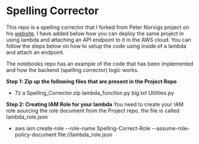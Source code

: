 # **Spelling Corrector**
This repo is a spelling corrector that I forked from Peter Norvigs project on his [website](http://norvig.com/spell-correct.html).
I have added below how you can deploy the same project in using lambda and attaching an API endpoint to it in the AWS cloud. You can follow the steps below on how to setup the code using 
inside of a lambda and attach an endpoint.

The notebooks repo has an example of the code that has been implemented and how the backend (spelling corrector) logic works. 

**Step 1: Zip up the following files that are present in the Project Repo**
- 7z a Spelling_Corrector.zip lambda_function.py big.txt Utilities.py

**Step 2: Creating IAM Role for your lambda**
You need to create your IAM role sourcing the role document from the Project repo, the file is called lambda_role.json
- aws iam create-role --role-name Spelling-Correct-Role --assume-role-policy-document file://lambda_role.json


